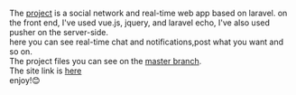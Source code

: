 The [project](http://facebookclone.epizy.com) is a social network and real-time web app based on laravel. on the front end, I've used vue.js, jquery, and laravel echo, I've also used pusher on the server-side.<br>
here you can see real-time chat and notifications,post what you want and so on.<br>
The project files you can see on the [master branch](https://github.com/lukakavlelashvili11/wwsocialnote/tree/master).<br>
The site link is [here](http://facebookclone.epizy.com)<br>
enjoy!:blush:
